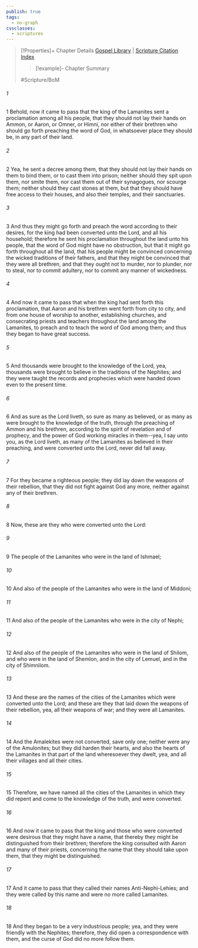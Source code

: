 ```yaml
---
publish: true
tags:
  - no-graph
cssclasses:
  - scriptures
---
```

>[!Properties]+ Chapter Details
>[Gospel Library](https://churchofjesuschrist.org/study/scriptures/bofm/alma/23?lang=eng)    |    [Scripture Citation Index](https://scriptures.byu.edu/#0d517::c0d517)
>>[!example]- Chapter Summary
>> 
> 
>
>#Scripture/BoM
###### 1
1 Behold, now it came to pass that the king of the Lamanites sent a proclamation among all his people, that they should not lay their hands on Ammon, or Aaron, or Omner, or Himni, nor either of their brethren who should go forth preaching the word of God, in whatsoever place they should be, in any part of their land.
###### 2
2 Yea, he sent a decree among them, that they should not lay their hands on them to bind them, or to cast them into prison; neither should they spit upon them, nor smite them, nor cast them out of their synagogues, nor scourge them; neither should they cast stones at them, but that they should have free access to their houses, and also their temples, and their sanctuaries.
###### 3
3 And thus they might go forth and preach the word according to their desires, for the king had been converted unto the Lord, and all his household; therefore he sent his proclamation throughout the land unto his people, that the word of God might have no obstruction, but that it might go forth throughout all the land, that his people might be convinced concerning the wicked traditions of their fathers, and that they might be convinced that they were all brethren, and that they ought not to murder, nor to plunder, nor to steal, nor to commit adultery, nor to commit any manner of wickedness.
###### 4
4 And now it came to pass that when the king had sent forth this proclamation, that Aaron and his brethren went forth from city to city, and from one house of worship to another, establishing churches, and consecrating priests and teachers throughout the land among the Lamanites, to preach and to teach the word of God among them; and thus they began to have great success.
###### 5
5 And thousands were brought to the knowledge of the Lord, yea, thousands were brought to believe in the traditions of the Nephites; and they were taught the records and prophecies which were handed down even to the present time.
###### 6
6 And as sure as the Lord liveth, so sure as many as believed, or as many as were brought to the knowledge of the truth, through the preaching of Ammon and his brethren, according to the spirit of revelation and of prophecy, and the power of God working miracles in them--yea, I say unto you, as the Lord liveth, as many of the Lamanites as believed in their preaching, and were converted unto the Lord, never did fall away.
###### 7
7 For they became a righteous people; they did lay down the weapons of their rebellion, that they did not fight against God any more, neither against any of their brethren.
###### 8
8 Now, these are they who were converted unto the Lord:
###### 9
9 The people of the Lamanites who were in the land of Ishmael;
###### 10
10 And also of the people of the Lamanites who were in the land of Middoni;
###### 11
11 And also of the people of the Lamanites who were in the city of Nephi;
###### 12
12 And also of the people of the Lamanites who were in the land of Shilom, and who were in the land of Shemlon, and in the city of Lemuel, and in the city of Shimnilom.
###### 13
13 And these are the names of the cities of the Lamanites which were converted unto the Lord; and these are they that laid down the weapons of their rebellion, yea, all their weapons of war; and they were all Lamanites.
###### 14
14 And the Amalekites were not converted, save only one; neither were any of the Amulonites; but they did harden their hearts, and also the hearts of the Lamanites in that part of the land wheresoever they dwelt, yea, and all their villages and all their cities.
###### 15
15 Therefore, we have named all the cities of the Lamanites in which they did repent and come to the knowledge of the truth, and were converted.
###### 16
16 And now it came to pass that the king and those who were converted were desirous that they might have a name, that thereby they might be distinguished from their brethren; therefore the king consulted with Aaron and many of their priests, concerning the name that they should take upon them, that they might be distinguished.
###### 17
17 And it came to pass that they called their names Anti-Nephi-Lehies; and they were called by this name and were no more called Lamanites.
###### 18
18 And they began to be a very industrious people; yea, and they were friendly with the Nephites; therefore, they did open a correspondence with them, and the curse of God did no more follow them.

